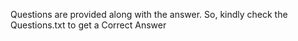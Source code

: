 Questions are provided along with the answer. So, kindly check the Questions.txt to get a Correct Answer
